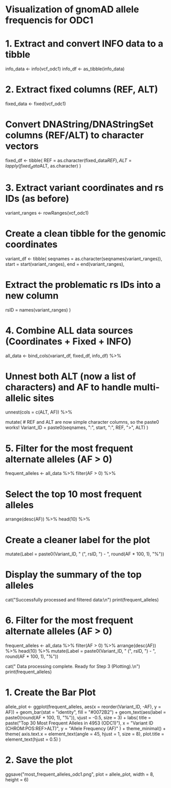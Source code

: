 # Visualization of gnomAD allele frequencis for ODC1

# 1. Extract and convert INFO data to a tibble
info_data <- info(vcf_odc1)
info_df <- as_tibble(info_data) 

# 2. Extract fixed columns (REF, ALT)
fixed_data <- fixed(vcf_odc1)
# Convert DNAString/DNAStringSet columns (REF/ALT) to character vectors
fixed_df <- tibble(
  REF = as.character(fixed_data$REF),
  ALT = lapply(fixed_data$ALT, as.character) 
)

# 3. Extract variant coordinates and rs IDs (as before)
variant_ranges <- rowRanges(vcf_odc1)

# Create a clean tibble for the genomic coordinates 
variant_df <- tibble(
  seqnames = as.character(seqnames(variant_ranges)),
  start = start(variant_ranges),
  end = end(variant_ranges),
  # Extract the problematic rs IDs into a new column
  rsID = names(variant_ranges) 
) 

# 4. Combine ALL data sources (Coordinates + Fixed + INFO)
all_data <- bind_cols(variant_df, fixed_df, info_df) %>%
  
  # Unnest both ALT (now a list of characters) and AF to handle multi-allelic sites
  unnest(cols = c(ALT, AF)) %>% 
  
  mutate(
    # REF and ALT are now simple character columns, so the paste0 works!
    Variant_ID = paste0(seqnames, ":", start, ":", REF, ">", ALT)
  ) 


# 5. Filter for the most frequent alternate alleles (AF > 0)
frequent_alleles <- all_data %>%
  filter(AF > 0) %>%
  # Select the top 10 most frequent alleles
  arrange(desc(AF)) %>%
  head(10) %>%
  # Create a cleaner label for the plot
  mutate(Label = paste0(Variant_ID, " (", rsID, ") - ", round(AF * 100, 1), "%"))

# Display the summary of the top alleles
cat("Successfully processed and filtered data:\n")
print(frequent_alleles)

# 6. Filter for the most frequent alternate alleles (AF > 0)
frequent_alleles <- all_data %>%
  filter(AF > 0) %>%
  arrange(desc(AF)) %>%
  head(10) %>%
  mutate(Label = paste0(Variant_ID, " (", rsID, ") - ", round(AF * 100, 1), "%"))

cat(" Data processing complete. Ready for Step 3 (Plotting).\n")
print(frequent_alleles)



# 1. Create the Bar Plot
allele_plot <- ggplot(frequent_alleles, aes(x = reorder(Variant_ID, -AF), y = AF)) +
  geom_bar(stat = "identity", fill = "#0072B2") +
  geom_text(aes(label = paste0(round(AF * 100, 1), "%")), 
            vjust = -0.5, size = 3) +
  labs(
    title = paste("Top 30 Most Frequent Alleles in 4953 (ODC1)"),
    x = "Variant ID (CHROM:POS:REF>ALT)",
    y = "Allele Frequency (AF)"
  ) +
  theme_minimal() +
  theme(
    axis.text.x = element_text(angle = 45, hjust = 1, size = 8),
    plot.title = element_text(hjust = 0.5)
  )

# 2. Save the plot
ggsave("most_frequent_alleles_odc1.png", plot = allele_plot, width = 8, height = 6)


